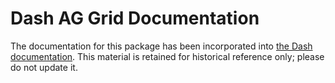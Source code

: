 # Dash AG Grid Documentation

The documentation for this package has been incorporated into [the Dash documentation](https://dash.plotly.com/).
This material is retained for historical reference only;
please do not update it.
